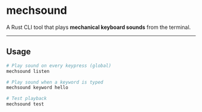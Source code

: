# mechsound

A Rust CLI tool that plays **mechanical keyboard sounds** from the terminal.

---

## Usage

```bash
# Play sound on every keypress (global)
mechsound listen

# Play sound when a keyword is typed
mechsound keyword hello

# Test playback
mechsound test
